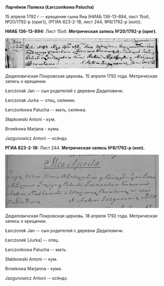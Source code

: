 **Ларчёнок Палюха (Łarczonkowa Palucha)**

15 апреля 1792 г -- крещение сына Яна (НИАБ 136-13-894, лист 15об,
№20/1792-р (ориг)), (РГИА 823-2-18, лист 244, №8/1792-р (коп)).

**НИАБ 136-13-894:** Лист 15об. **Метрическая запись №20/1792-р
(ориг).**

![](./media/ab6e36f2bbfe78c83f33439c4ad09df5c0bf5a22.png)

Дедиловичская Покровская церковь. 15 апреля 1792 года. Метрическая
запись о крещении.

Łarczonak Jan -- сын родителей с деревни Дедиловичи.

Łarczonak Jurka -- отец, селянин.

Łarczonkowa Palucha -- мать, селянка.

Słapkowski Antoni - кум.

Browkowa Marjana - кума.

Jazgunowicz Antoni -- ксёндз.

**РГИА 823-2-18:** Лист 244. **Метрическая запись №8/1792-р (коп).**

![](./media/4bf11a237aca7511a38ef9806aaa1e69521f13fd.png)

Дедиловичская Покровская церковь. 18 апреля 1792 года. Метрическая
запись о крещении.

Łarczonek Jan -- сын родителей с деревни Дедиловичи.

Łarczonek \[Jurka\] -- отец.

Łarczonkowa Palucha -- мать.

Słabkowski Antoni -- кум.

Browkowa Marjanna - кума.

Jazgunowicz Antoni -- ксёндз.
